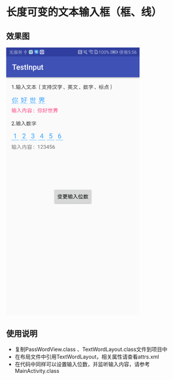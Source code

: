# 长度可变的文本输入框（框、线）
## 效果图
<img src="https://github.com/xiaomabenteng2015/TextInput/blob/master/scan_demo.png" width="360">

## 使用说明
- 复制PassWordView.class 、TextWordLayout.class文件到项目中
- 在布局文件中引用TextWordLayout，相关属性请查看attrs.xml
- 在代码中同样可以设置输入位数，并监听输入内容，请参考MainActivity.class
